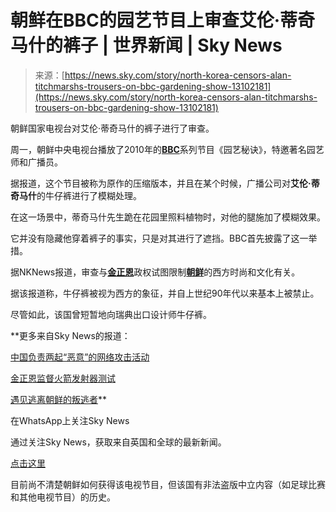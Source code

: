 <!--yml

category: 未分类

date: 2024-05-29 12:41:26

-->

# 朝鲜在BBC的园艺节目上审查艾伦·蒂奇马什的裤子 | 世界新闻 | Sky News

> 来源：[https://news.sky.com/story/north-korea-censors-alan-titchmarshs-trousers-on-bbc-gardening-show-13102181](https://news.sky.com/story/north-korea-censors-alan-titchmarshs-trousers-on-bbc-gardening-show-13102181)

朝鲜国家电视台对艾伦·蒂奇马什的裤子进行了审查。

周一，朝鲜中央电视台播放了2010年的[**BBC**](https://news.sky.com/topic/bbc-6800)系列节目《园艺秘诀》，特邀著名园艺师和广播员。

据报道，这个节目被称为原作的压缩版本，并且在某个时候，广播公司对**艾伦·蒂奇马什**的牛仔裤进行了模糊处理。

在这一场景中，蒂奇马什先生跪在花园里照料植物时，对他的腿施加了模糊效果。

它并没有隐藏他穿着裤子的事实，只是对其进行了遮挡。BBC首先披露了这一举措。

据NKNews报道，审查与[**金正恩**](https://news.sky.com/topic/north-korea-5907)政权试图限制[**朝鲜**](https://news.sky.com/topic/north-korea-5907)的西方时尚和文化有关。

据该报道称，牛仔裤被视为西方的象征，并自上世纪90年代以来基本上被禁止。

尽管如此，该国曾短暂地向瑞典出口设计师牛仔裤。

**更多来自Sky News的报道：

[中国负责两起“恶意”的网络攻击活动](https://news.sky.com/story/china-responsible-for-two-cyber-attack-campaigns-in-uk-says-dowden-13101680)

[金正恩监督火箭发射器测试](https://news.sky.com/video/north-korea-kim-jong-un-oversees-super-large-rocket-launchers-13098707)

[遇见逃离朝鲜的叛逃者](https://news.sky.com/video/human-rights-group-criticise-deportation-of-north-koreans-to-china-13060131)**

在WhatsApp上关注Sky News

通过关注Sky News，获取来自英国和全球的最新新闻。

[点击这里](https://whatsapp.com/channel/0029Va868Fv8vd1UsF99tP1u)[](/download-app)

目前尚不清楚朝鲜如何获得该电视节目，但该国有非法盗版中立内容（如足球比赛和其他电视节目）的历史。
